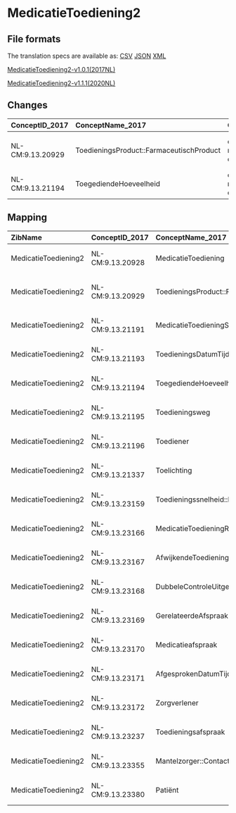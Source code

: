 # MedicatieToediening2
## File formats

The translation specs are available as: 
[CSV](../csv/MedicatieToediening2.csv) [JSON](../json/MedicatieToediening2.json) [XML](../xml/MedicatieToediening2.xml)



[MedicatieToediening2-v1.0.1(2017NL)](https://zibs.nl/wiki/MedicatieToediening2-v1.0.1(2017NL))

[MedicatieToediening2-v1.1.1(2020NL)](https://zibs.nl/wiki/MedicatieToediening2-v1.1.1(2020NL))









## Changes

| ConceptID_2017   | ConceptName_2017                         | Change               | TypeChange                      | Impact_heen   | TRANSLATIE_spec_heen   | Impact_terug   | TRANSLATIE_spec_terug                                  | Omschrijving                                                                  |
|:-----------------|:-----------------------------------------|:---------------------|:--------------------------------|:--------------|:-----------------------|:---------------|:-------------------------------------------------------|:------------------------------------------------------------------------------|
| NL-CM:9.13.20929 | ToedieningsProduct::FarmaceutischProduct | oranje: minor change | CONCEPT NAME CHANGED (EN)       | low           | source -> target       | low            | source -> target                                       | In engelse vertaling overal Farmaceutical vervangen door Pharmaceutical (7X)  |
| NL-CM:9.13.21194 | ToegediendeHoeveelheid                   | oranje: minor change | CARDINALITY CHANGES (1 to 0..1) | low           |                        | High           | ALS [aantal<>1] DAN [doe iets] ANDERS source -> target | Kardinaliteit van element 'ToegediendeHoeveelheid'  gewijzigd van 1 naar 0..1 |

## Mapping

| ZibName              | ConceptID_2017   | ConceptName_2017                         | Codelists_2017                               | Change                  | ConceptID_2020   | ConceptName_2020                         | Codelists_2020                               | Bits    | Omschrijving                                                                  | TypeChange                      | Impact_heen   | TRANSLATIE_spec_heen   | Impact_terug   | TRANSLATIE_spec_terug                                  |
|:---------------------|:-----------------|:-----------------------------------------|:---------------------------------------------|:------------------------|:-----------------|:-----------------------------------------|:---------------------------------------------|:--------|:------------------------------------------------------------------------------|:--------------------------------|:--------------|:-----------------------|:---------------|:-------------------------------------------------------|
| MedicatieToediening2 | NL-CM:9.13.20928 | MedicatieToediening                      |                                              | groen: geen wijzigingen | NL-CM:9.13.20928 | MedicatieToediening                      |                                              |         |                                                                               |                                 |               |                        |                |                                                        |
| MedicatieToediening2 | NL-CM:9.13.20929 | ToedieningsProduct::FarmaceutischProduct |                                              | oranje: minor change    | NL-CM:9.13.20929 | ToedieningsProduct::FarmaceutischProduct |                                              | ZIB-911 | In engelse vertaling overal Farmaceutical vervangen door Pharmaceutical (7X)  | CONCEPT NAME CHANGED (EN)       | low           | source -> target       | low            | source -> target                                       |
| MedicatieToediening2 | NL-CM:9.13.21191 | MedicatieToedieningStatus                | MedicatieToedieningStatusCodelijst           | groen: geen wijzigingen | NL-CM:9.13.21191 | MedicatieToedieningStatus                | MedicatieToedieningStatusCodelijst           |         |                                                                               |                                 |               |                        |                |                                                        |
| MedicatieToediening2 | NL-CM:9.13.21193 | ToedieningsDatumTijd                     |                                              | groen: geen wijzigingen | NL-CM:9.13.21193 | ToedieningsDatumTijd                     |                                              |         |                                                                               |                                 |               |                        |                |                                                        |
| MedicatieToediening2 | NL-CM:9.13.21194 | ToegediendeHoeveelheid                   |                                              | oranje: minor change    | NL-CM:9.13.21194 | ToegediendeHoeveelheid                   |                                              | ZIB-812 | Kardinaliteit van element 'ToegediendeHoeveelheid'  gewijzigd van 1 naar 0..1 | CARDINALITY CHANGES (1 to 0..1) | low           |                        | High           | ALS [aantal<>1] DAN [doe iets] ANDERS source -> target |
| MedicatieToediening2 | NL-CM:9.13.21195 | Toedieningsweg                           | MedicatieToedieningToedieningswegCodelijst   | groen: geen wijzigingen | NL-CM:9.13.21195 | Toedieningsweg                           | MedicatieToedieningToedieningswegCodelijst   |         |                                                                               |                                 |               |                        |                |                                                        |
| MedicatieToediening2 | NL-CM:9.13.21196 | Toediener                                |                                              | groen: geen wijzigingen | NL-CM:9.13.21196 | Toediener                                |                                              |         |                                                                               |                                 |               |                        |                |                                                        |
| MedicatieToediening2 | NL-CM:9.13.21337 | Toelichting                              |                                              | groen: geen wijzigingen | NL-CM:9.13.21337 | Toelichting                              |                                              |         |                                                                               |                                 |               |                        |                |                                                        |
| MedicatieToediening2 | NL-CM:9.13.23159 | Toedieningssnelheid::Bereik              |                                              | groen: geen wijzigingen | NL-CM:9.13.23159 | Toedieningssnelheid::Bereik              |                                              |         |                                                                               |                                 |               |                        |                |                                                        |
| MedicatieToediening2 | NL-CM:9.13.23166 | MedicatieToedieningRedenVanAfwijken      | MedicatieToedieningRedenVanAfwijkenCodelijst | groen: geen wijzigingen | NL-CM:9.13.23166 | MedicatieToedieningRedenVanAfwijken      | MedicatieToedieningRedenVanAfwijkenCodelijst |         |                                                                               |                                 |               |                        |                |                                                        |
| MedicatieToediening2 | NL-CM:9.13.23167 | AfwijkendeToediening                     |                                              | groen: geen wijzigingen | NL-CM:9.13.23167 | AfwijkendeToediening                     |                                              |         |                                                                               |                                 |               |                        |                |                                                        |
| MedicatieToediening2 | NL-CM:9.13.23168 | DubbeleControleUitgevoerd                |                                              | groen: geen wijzigingen | NL-CM:9.13.23168 | DubbeleControleUitgevoerd                |                                              |         |                                                                               |                                 |               |                        |                |                                                        |
| MedicatieToediening2 | NL-CM:9.13.23169 | GerelateerdeAfspraak                     |                                              | groen: geen wijzigingen | NL-CM:9.13.23169 | GerelateerdeAfspraak                     |                                              |         |                                                                               |                                 |               |                        |                |                                                        |
| MedicatieToediening2 | NL-CM:9.13.23170 | Medicatieafspraak                        |                                              | groen: geen wijzigingen | NL-CM:9.13.23170 | Medicatieafspraak                        |                                              |         |                                                                               |                                 |               |                        |                |                                                        |
| MedicatieToediening2 | NL-CM:9.13.23171 | AfgesprokenDatumTijd                     |                                              | groen: geen wijzigingen | NL-CM:9.13.23171 | AfgesprokenDatumTijd                     |                                              |         |                                                                               |                                 |               |                        |                |                                                        |
| MedicatieToediening2 | NL-CM:9.13.23172 | Zorgverlener                             |                                              | groen: geen wijzigingen | NL-CM:9.13.23172 | Zorgverlener                             |                                              |         |                                                                               |                                 |               |                        |                |                                                        |
| MedicatieToediening2 | NL-CM:9.13.23237 | Toedieningsafspraak                      |                                              | groen: geen wijzigingen | NL-CM:9.13.23237 | Toedieningsafspraak                      |                                              |         |                                                                               |                                 |               |                        |                |                                                        |
| MedicatieToediening2 | NL-CM:9.13.23355 | Mantelzorger::Contactpersoon             |                                              | groen: geen wijzigingen | NL-CM:9.13.23355 | Mantelzorger::Contactpersoon             |                                              |         |                                                                               |                                 |               |                        |                |                                                        |
| MedicatieToediening2 | NL-CM:9.13.23380 | Patiënt                                  |                                              | groen: geen wijzigingen | NL-CM:9.13.23380 | Patiënt                                  |                                              |         |                                                                               |                                 |               |                        |                |                                                        |

